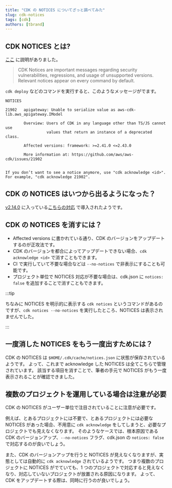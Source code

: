 ```yaml
---
title: "CDK の NOTICES についてざっと調べてみた"
slug: cdk-notices
tags: [cdk]
authors: [tbrand]
---
```


## CDK NOTICES とは?

[ここ](https://github.com/aws/aws-cdk/tree/main/packages/aws-cdk#notices) に説明がありました。

> CDK Notices are important messages regarding security vulnerabilities, regressions, and usage of unsupported versions. Relevant notices appear on every command by default.

<!-- truncate -->

`cdk deploy` などのコマンドを実行すると、このようなメッセージがでます。

```
NOTICES

21902   apigateway: Unable to serialize value as aws-cdk-lib.aws_apigateway.IModel

        Overview: Users of CDK in any language other than TS/JS cannot use
                  values that return an instance of a deprecated class.

        Affected versions: framework: >=2.41.0 <=2.43.0

        More information at: https://github.com/aws/aws-cdk/issues/21902


If you don’t want to see a notice anymore, use "cdk acknowledge <id>". For example, "cdk acknowledge 21902".
```

## CDK の NOTICES はいつから出るようになった？

[v2.14.0](https://github.com/aws/aws-cdk/releases/tag/v2.14.0) に入っている[こちらの対応](https://github.com/aws/aws-cdk/pull/18936) で導入されたようです。

## CDK の NOTICES を消すには？

- Affected versions に書かれている通り、CDK のバージョンをアップデートするのが正攻法です。
- CDK のバージョンを都合によってアップデートできない場合、`cdk acknowledge <id>` で消すこともできます。
- CI で実行していて不要な場合などは `--no-notices` で非表示にすることも可能です。
- プロジェクト単位で NOTICES 対応が不要な場合は、cdk.json に `notices: false` を追加することで消すこともできます。

:::tip

ちなみに NOTICES を明示的に表示する `cdk notices` というコマンドがあるのですが、`cdk notices --no-notices` を実行したところ、NOTICES は表示されませんでした。

:::

## 一度消した NOTICES をもう一度出すためには？

CDK の NOTICES は `$HOME/.cdk/cache/notices.json` に状態が保存されているようです。
よって、これまで acknowledge した NOTICES は全てこちらで管理されています。
該当する項目を消すことで、筆者の手元で NOTICES がもう一度表示されることが確認できました。

## 複数のプロジェクトを運用している場合は注意が必要

CDK の NOTICES がユーザー単位で注目されていることに注意が必要です。

例えば、とあるプロジェクトには不要で、とあるプロジェクトには必要な NOTICES があった場合、不用意に `cdk acknowledge` をしてしまうと、必要なプロジェクトでも見えなくなります。
そのようなケースでは、根本原因である CDK のバージョンアップ、`--no-notices` フラグ、cdk.json の `notices: false` で対応するのが良いでしょう。

また、CDK のバージョンアップを行うと NOTICES が見えなくなりますが、実態としては自動的に `cdk acknowledge` されているようです。
つまり複数のプロジェクトに NOTICES がでていても、1 つのプロジェクトで対応すると見えなくなり、対応していないプロジェクトが放置される原因になります。
よって、CDK をアップデートする際は、同時に行うのが良いでしょう。

